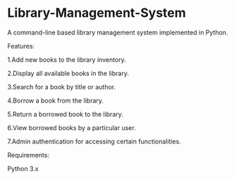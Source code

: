 # Library-Management-System
A command-line based library management system implemented in Python.

Features:

1.Add new books to the library inventory.

2.Display all available books in the library.

3.Search for a book by title or author.

4.Borrow a book from the library.

5.Return a borrowed book to the library.

6.View borrowed books by a particular user.

7.Admin authentication for accessing certain functionalities.


Requirements:

Python 3.x

